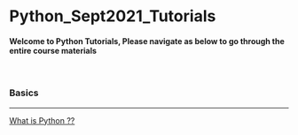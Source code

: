 # Python_Sept2021_Tutorials

#### Welcome to Python Tutorials, Please navigate as below to go through the entire course materials

&nbsp;

### Basics

---

[What is Python ??](https://github.com/kumar1987an/Python_Sept2021_Tutorials/blob/root/Basics/what_is.md)

